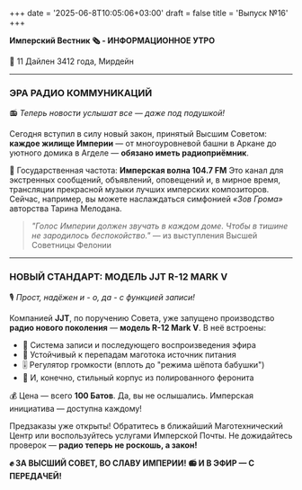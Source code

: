 +++
date = '2025-06-8T10:05:06+03:00'
draft = false
title = 'Выпуск №16'
+++

**Имперский Вестник 🗞 - ИНФОРМАЦИОННОЕ УТРО**

📆 11 Дайлен 3412 года, Мирдейн

---

### **ЭРА РАДИО КОММУНИКАЦИЙ**
📻 *Теперь новости услышат все — даже под подушкой!*

Сегодня вступил в силу новый закон, принятый Высшим Советом: **каждое жилище Империи** — от многоуровневой башни в Аркане до уютного домика в Агделе — **обязано иметь радиоприёмник**.

📡 Государственная частота: **Имперская волна 104.7 FM**
Это канал для экстренных сообщений, объявлений, оповещений и, в мирное время, трансляции прекрасной музыки лучших имперских композиторов. Сейчас, например, вы можете наслаждаться симфонией *«Зов Грома»* авторства Тарина Мелодана.

> *"Голос Империи должен звучать в каждом доме. Чтобы в тишине не зародилось беспокойство."*
> — из выступления Высшей Советницы Фелонии

---

### **НОВЫЙ СТАНДАРТ: МОДЕЛЬ JJT R-12 MARK V**
🎙 *Прост, надёжен и - о, да - с функцией записи!*

Компанией **JJT**, по поручению Совета, уже запущено производство **радио нового поколения** — **модель R-12 Mark V**. В неё встроены:

* 📼 Система записи и последующего воспроизведения эфира
* 🔋 Устойчивый к перепадам маготока источник питания
* 🎚 Регулятор громкости (вплоть до "режима шёпота бабушки")
* 🎁 И, конечно, стильный корпус из полированного феронита

💰 Цена — всего **100 Батов**. Да, вы не ослышались. Имперская инициатива — доступна каждому!

Предзаказы уже открыты! Обратитесь в ближайший Маготехнический Центр или воспользуйтесь услугами Имперской Почты. Не дожидайтесь проверок — **радио теперь не роскошь, а закон!**




**✊ ЗА ВЫСШИЙ СОВЕТ, ВО СЛАВУ ИМПЕРИИ!**
**📻 И В ЭФИР — С ПЕРЕДАЧЕЙ!**